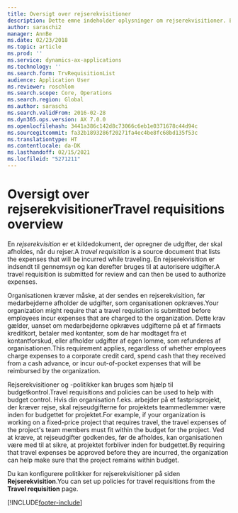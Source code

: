 ```yaml
---
title: Oversigt over rejserekvisitioner
description: Dette emne indeholder oplysninger om rejserekvisitioner. En rejserekvisition dokumenter planlagte rejseomkostninger.
author: saraschi2
manager: AnnBe
ms.date: 02/23/2018
ms.topic: article
ms.prod: ''
ms.service: dynamics-ax-applications
ms.technology: ''
ms.search.form: TrvRequisitionList
audience: Application User
ms.reviewer: roschlom
ms.search.scope: Core, Operations
ms.search.region: Global
ms.author: saraschi
ms.search.validFrom: 2016-02-28
ms.dyn365.ops.version: AX 7.0.0
ms.openlocfilehash: 3441a386c142d8c73066c6eb1e0371678c44d94c
ms.sourcegitcommit: fa32b1893286f20271fa4ec4be8fc68bd135f53c
ms.translationtype: HT
ms.contentlocale: da-DK
ms.lasthandoff: 02/15/2021
ms.locfileid: "5271211"
---
```

# <a name="travel-requisitions-overview"></a><span data-ttu-id="d3225-104">Oversigt over rejserekvisitioner</span><span class="sxs-lookup"><span data-stu-id="d3225-104">Travel requisitions overview</span></span>

<span data-ttu-id="d3225-105">En *rejserekvisition* er et kildedokument, der opregner de udgifter, der skal afholdes, når du rejser.</span><span class="sxs-lookup"><span data-stu-id="d3225-105">A *travel requisition* is a source document that lists the expenses that will be incurred while traveling.</span></span> <span data-ttu-id="d3225-106">En rejserekvisition er indsendt til gennemsyn og kan derefter bruges til at autorisere udgifter.</span><span class="sxs-lookup"><span data-stu-id="d3225-106">A travel requisition is submitted for review and can then be used to authorize expenses.</span></span>

<span data-ttu-id="d3225-107">Organisationen kræver måske, at der sendes en rejserekvisition, før medarbejderne afholder de udgifter, som organisationen opkræves.</span><span class="sxs-lookup"><span data-stu-id="d3225-107">Your organization might require that a travel requisition is submitted before employees incur expenses that are charged to the organization.</span></span> <span data-ttu-id="d3225-108">Dette krav gælder, uanset om medarbejderne opkræves udgifterne på et af firmaets kreditkort, betaler med kontanter, som de har modtaget fra et kontantforskud, eller afholder udgifter af egen lomme, som refunderes af organisationen.</span><span class="sxs-lookup"><span data-stu-id="d3225-108">This requirement applies, regardless of whether employees charge expenses to a corporate credit card, spend cash that they received from a cash advance, or incur out-of-pocket expenses that will be reimbursed by the organization.</span></span>

<span data-ttu-id="d3225-109">Rejserekvisitioner og -politikker kan bruges som hjælp til budgetkontrol.</span><span class="sxs-lookup"><span data-stu-id="d3225-109">Travel requisitions and policies can be used to help with budget control.</span></span> <span data-ttu-id="d3225-110">Hvis din organisation f.eks. arbejder på et fastprisprojekt, der kræver rejse, skal rejseudgifterne for projektets teammedlemmer være inden for budgettet for projektet.</span><span class="sxs-lookup"><span data-stu-id="d3225-110">For example, if your organization is working on a fixed-price project that requires travel, the travel expenses of the project's team members must fit within the budget for the project.</span></span> <span data-ttu-id="d3225-111">Ved at kræve, at rejseudgifter godkendes, før de afholdes, kan organisationen være med til at sikre, at projektet forbliver inden for budgettet.</span><span class="sxs-lookup"><span data-stu-id="d3225-111">By requiring that travel expenses be approved before they are incurred, the organization can help make sure that the project remains within budget.</span></span>

<span data-ttu-id="d3225-112">Du kan konfigurere politikker for rejserekvisitioner på siden **Rejserekvisition**.</span><span class="sxs-lookup"><span data-stu-id="d3225-112">You can set up policies for travel requisitions from the **Travel requisition** page.</span></span>


[!INCLUDE[footer-include](../includes/footer-banner.md)]